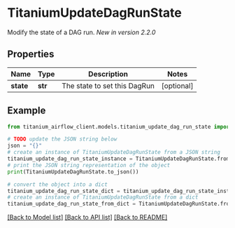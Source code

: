 # TitaniumUpdateDagRunState

Modify the state of a DAG run.  *New in version 2.2.0* 

## Properties

Name | Type | Description | Notes
------------ | ------------- | ------------- | -------------
**state** | **str** | The state to set this DagRun | [optional] 

## Example

```python
from titanium_airflow_client.models.titanium_update_dag_run_state import TitaniumUpdateDagRunState

# TODO update the JSON string below
json = "{}"
# create an instance of TitaniumUpdateDagRunState from a JSON string
titanium_update_dag_run_state_instance = TitaniumUpdateDagRunState.from_json(json)
# print the JSON string representation of the object
print(TitaniumUpdateDagRunState.to_json())

# convert the object into a dict
titanium_update_dag_run_state_dict = titanium_update_dag_run_state_instance.to_dict()
# create an instance of TitaniumUpdateDagRunState from a dict
titanium_update_dag_run_state_from_dict = TitaniumUpdateDagRunState.from_dict(titanium_update_dag_run_state_dict)
```
[[Back to Model list]](../README.md#documentation-for-models) [[Back to API list]](../README.md#documentation-for-api-endpoints) [[Back to README]](../README.md)


